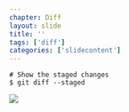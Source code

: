 ```yaml
---
chapter: Diff
layout: slide
title: ''
tags: ['diff']
categories: ['slidecontent']
---
```


	# Show the staged changes
	$ git diff --staged

<img class="diagram" src="assets/diagrams/git-diff-staged.png">

<!--
Diagram three stage thinking
(Staging -- Repo)
-->